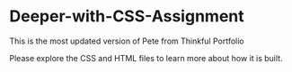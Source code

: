 # Deeper-with-CSS-Assignment

This is the most updated version of Pete from Thinkful Portfolio

Please explore the CSS and HTML files to learn more about how it is built.
